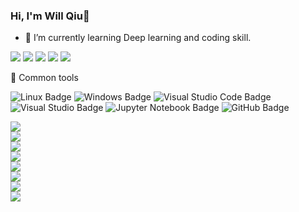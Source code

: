 ### Hi, I'm Will Qiu👋

- 🌱 I’m currently learning Deep learning and coding skill.

<!--
**greamown/greamown** is a ✨ _special_ ✨ repository because its `README.md` (this file) appears on your GitHub profile.

Here are some ideas to get you started:

- 🔭 I’m currently working on ...
- 🌱 I’m currently learning ...
- 👯 I’m looking to collaborate on ...
- 🤔 I’m looking for help with ...
- 💬 Ask me about ...
- 📫 How to reach me: ...
- 😄 Pronouns: ...
- ⚡ Fun fact: ...
-->

![](https://github-profile-summary-cards.vercel.app/api/cards/repos-per-language?username=greamown&theme=github)
![](https://github-profile-summary-cards.vercel.app/api/cards/most-commit-language?username=greamown&theme=github)
![](https://github-profile-summary-cards.vercel.app/api/cards/stats?username=greamown&theme=github)
![](https://github-profile-summary-cards.vercel.app/api/cards/productive-time?username=greamown&theme=github)
![](https://github-profile-summary-cards.vercel.app/api/cards/profile-details?username=greamown&theme=github)

🧰 Common tools

![Linux Badge](https://img.shields.io/badge/Linux-FCC624?logo=linux&logoColor=000&style=flat)
![Windows Badge](https://img.shields.io/badge/Windows-0078D6?logo=windows&logoColor=fff&style=flat)
![Visual Studio Code Badge](https://img.shields.io/badge/Visual%20Studio%20Code-007ACC?logo=visualstudiocode&logoColor=fff&style=flat)
![Visual Studio Badge](https://img.shields.io/badge/Visual%20Studio-5C2D91?logo=visualstudio&logoColor=fff&style=flat)
![Jupyter Notebook Badge](https://img.shields.io/badge/Jupyter%20Notebook-f28500?logo=jupyter&logoColor=fff&style=flat)
![GitHub Badge](https://img.shields.io/badge/GitHub-181717?logo=github&logoColor=fff&style=flat)

<!-- programming tool icon -->
<img src="https://skillicons.dev/icons?i=c,cpp,cs,py" /><br>
<img src="https://skillicons.dev/icons?i=css,js,jquery,html,react,typescript" /><br>
<img src="https://skillicons.dev/icons?i=flask,fastapi,mysql,postgres,sqlite,mongodb,nginx,postman" /><br>
<img src="https://skillicons.dev/icons?i=bash,vim,cmake,npm,git,github,gitlab" /><br>
<img src="https://skillicons.dev/icons?i=arduino,docker,anaconda,vscode,matlab,opencv,qt" /><br>
<img src="https://skillicons.dev/icons?i=discord,linkedin,stackoverflow,notion" /><br>
<img src="https://skillicons.dev/icons?i=pytorch,tensorflow" /><br>
<img src="https://skillicons.dev/icons?i=linux,ubuntu,windows" /><br>
